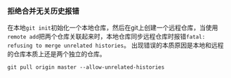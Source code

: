 ### 拒绝合并无关历史报错
在本地`git init`初始化一个本地仓库，然后在git上创建一个远程仓库，当使用`remote add`把两个仓库关联起来时，本地仓库同步远程仓库时报错`fatal: refusing to merge unrelated histories`。
出现错误的本质原因是本地和远程的仓库本质上还是两个独立的仓库。
```
git pull origin master --allow-unrelated-histories
```